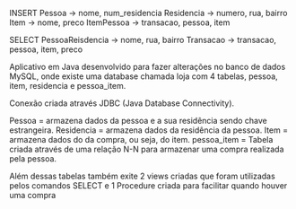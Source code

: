 INSERT
Pessoa -> nome, num_residencia
Residencia -> numero, rua, bairro
Item -> nome, preco
ItemPessoa -> transacao, pessoa, item

SELECT
PessoaReisdencia -> nome, rua, bairro
Transacao -> transacao, pessoa, item, preco

Aplicativo em Java desenvolvido para fazer alterações no banco de dados MySQL, onde existe uma database chamada loja com 4 tabelas, pessoa, item, residencia e pessoa_item.

Conexão criada através JDBC (Java Database Connectivity).

Pessoa = armazena dados da pessoa e a sua residência sendo chave estrangeira.
Residencia = armazena dados da residência da pessoa.
Item = armazena dados do da compra, ou seja, do item.
pessoa_item = Tabela criada através de uma relação N-N para armazenar uma compra realizada pela pessoa.

Além dessas tabelas também exite 2 views criadas que foram utilizadas pelos comandos SELECT e 1 Procedure
criada para facilitar quando houver uma compra
